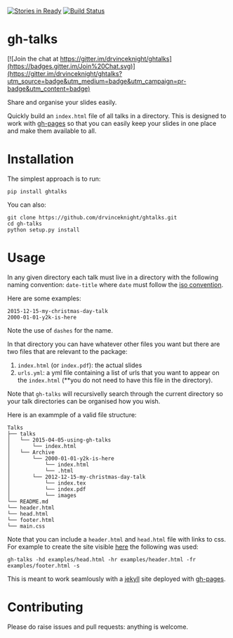 [![Stories in Ready](https://badge.waffle.io/drvinceknight/ghtalks.svg?label=ready&title=Ready)](http://waffle.io/drvinceknight/ghtalks)
[![Build Status](https://travis-ci.org/drvinceknight/ghtalks.svg?branch=master)](https://travis-ci.org/drvinceknight/ghtalks)

# gh-talks

[![Join the chat at https://gitter.im/drvinceknight/ghtalks](https://badges.gitter.im/Join%20Chat.svg)](https://gitter.im/drvinceknight/ghtalks?utm_source=badge&utm_medium=badge&utm_campaign=pr-badge&utm_content=badge)

Share and organise your slides easily.

Quickly build an `index.html` file of all talks in a directory.
This is designed to work with [gh-pages](https://pages.github.com/) so that you
can easily keep your slides in one place and make them available to all.

# Installation

The simplest approach is to run:

    pip install ghtalks

You can also:

    git clone https://github.com/drvinceknight/ghtalks.git
    cd gh-talks
    python setup.py install

# Usage

In any given directory each talk must live in a directory with the following
naming convention: `date-title` where `date` must follow the [iso
convention](https://xkcd.com/1179/).

Here are some examples:

    2015-12-15-my-christmas-day-talk
    2000-01-01-y2k-is-here

Note the use of `dashes` for the name.

In that directory you can have whatever other files you want but there are two
files that are relevant to the package:

1. `index.html` (or `index.pdf`): the actual slides
2. `urls.yml`: a yml file containing a list of urls that you want to appear on
   the `index.html` (**you do not need to have this file in the directory).

Note that `gh-talks` will recursivelly search through the current directory so
your talk directories can be organised how you wish.

Here is an exammple of a valid file structure:

    Talks
    ├── talks
    │   └── 2015-04-05-using-gh-talks
    │       └── index.html
    │   └── Archive
    │       └── 2000-01-01-y2k-is-here
    │           └── index.html
    │           └── .html
    │       └── 2012-12-15-my-christmas-day-talk
    │           └── index.tex
    │           └── index.pdf
    │           └── images
    └── README.md
    └── header.html
    └── head.html
    └── footer.html
    └── main.css


Note that you can include a `header.html` and `head.html` file with links to
css.
For example to create the site visible [here](vincent-knight.com/gh-talks) the
following was used:

    gh-talks -hd examples/head.html -hr examples/header.html -fr
    examples/footer.html -s

This is meant to work seamlously with a [jekyll](http://jekyllrb.com/) site deployed with [gh-pages](https://pages.github.com/).

# Contributing

Please do raise issues and pull requests: anything is welcome.
